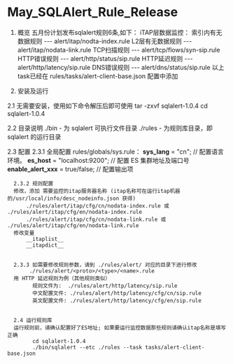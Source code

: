 # May_SQLAlert_Rule_Release

1. 概览
五月份计划发布sqlalert规则6条,如下：
iTAP层数据监控：
    索引内有无数据规则  ---  alert/itap/nodta-index.rule
    L2层有无数据规则  ---  alert/itap/nodata-link.rule
    TCP扫描规则 ---  alert/tcp/flows/syn-sip.rule
    HTTP错误规则 ---  alert/http/status/sip.rule
    HTTP延迟规则 ---  alert/http/latency/sip.rule
    DNS错误规则  --- alert/dns/status/sip.rule
以上task已经在 rules/tasks/alert-client-base.json 配置中添加

2. 安装及运行

2.1 无需要安装，使用如下命令解压后即可使用
      tar -zxvf sqlalert-1.0.4
      cd sqlalert-1.0.4


2.2 目录说明
      ./bin     - 为 sqlalert 可执行文件目录
      ./rules  - 为规则库目录，即 sqlalert 的运行目录


2.3 配置
      2.3.1 全局配置 rules/globals/sys.rule：
      __sys_lang__ = "cn";                // 配置语言环境。
      __es_host__ = "localhost:9200";     // 配置 ES 集群地址及端口号
      __enable_alert_xxx__ = true/false;  // 配置输出项
      
      
      2.3.2 规则配置
      修改，添加 需要监控的itap服务器名称 (itap名称可在运行itap机器的/usr/local/info/desc_nodeinfo.json 获得)
          ./rules/alert/itap/cfg/cn/nodata-index.rule 或 ./rules/alert/itap/cfg/en/nodata-index.rule
          ./rules/alert/itap/cfg/cn/nodata-link.rule 或 ./rules/alert/itap/cfg/en/nodata-link.rule
      修改变量
          __itaplist__
          __itapdict__
          
          
      2.3.3 如需要修改规则参数，请到 ./rules/alert/ 对应的目录下进行修改
           ./rules/alert/<proto>/<type>/<name>.rule
      用 HTTP 延迟规则为例（其他规则类似）
            规则文件为:  ./rules/alert/http/latency/sip.rule
            中文配置文件: ./rules/alert/http/latency/cfg/cn/sip.rule
            英文配置文件: ./rules/alert/http/latency/cfg/en/sip.rule
            
            
      2.4 运行规则库  
      运行规则前，请确认配置好了ES地址; 如果要运行监控数据那些规则请确认itap名称是填写正确
            cd sqlalert-1.0.4
            ./bin/sqlalert --etc ./rules --task tasks/alert-client-base.json


